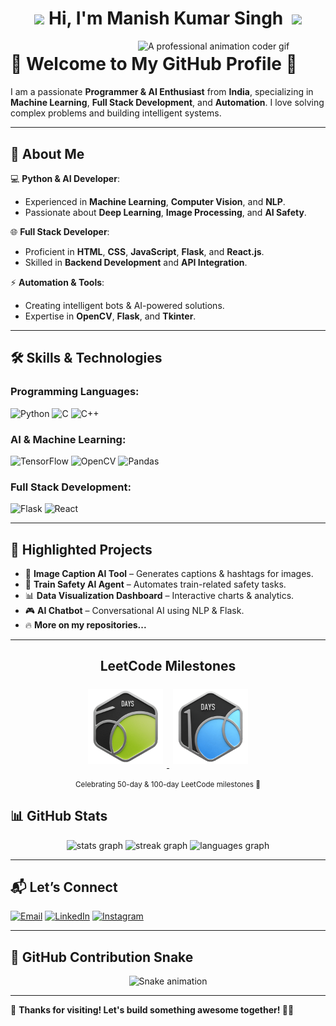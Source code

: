 <div align="center">
  <h1 align="center">
    <img src="https://media.giphy.com/media/hvRJCLFzcasrR4ia7z/giphy.gif" width="35">&nbsp;Hi, I'm Manish Kumar Singh&nbsp;
    <img src="https://media.giphy.com/media/hvRJCLFzcasrR4ia7z/giphy.gif" width="35">
  </h1>
</div>

<div>
  <img src="https://github.com/user-attachments/assets/754f7f48-57b4-4b8f-9054-b21ef7803698" width="300px" align="right" alt="A professional animation coder gif"/>
</div>

# 👋 **Welcome to My GitHub Profile** 🎉

I am a passionate **Programmer & AI Enthusiast** from **India**, specializing in **Machine Learning**, **Full Stack Development**, and **Automation**. I love solving complex problems and building intelligent systems.

---

## 🚀 **About Me**

💻 **Python & AI Developer**: 
- Experienced in **Machine Learning**, **Computer Vision**, and **NLP**.
- Passionate about **Deep Learning**, **Image Processing**, and **AI Safety**.

🌐 **Full Stack Developer**:
- Proficient in **HTML**, **CSS**, **JavaScript**, **Flask**, and **React.js**.
- Skilled in **Backend Development** and **API Integration**.

⚡ **Automation & Tools**:
- Creating intelligent bots & AI-powered solutions.
- Expertise in **OpenCV**, **Flask**, and **Tkinter**.

---

## 🛠️ **Skills & Technologies**

### **Programming Languages**:
![Python](https://img.shields.io/badge/-Python-3776AB?logo=python&logoColor=white)
![C](https://img.shields.io/badge/-C-00599C?logo=c&logoColor=white)
![C++](https://img.shields.io/badge/-C++-00599C?logo=c%2B%2B&logoColor=white)

### **AI & Machine Learning**:
![TensorFlow](https://img.shields.io/badge/-TensorFlow-FF6F00?logo=tensorflow&logoColor=white)
![OpenCV](https://img.shields.io/badge/-OpenCV-5C3EE8?logo=opencv&logoColor=white)
![Pandas](https://img.shields.io/badge/-Pandas-150458?logo=pandas&logoColor=white)

### **Full Stack Development**:
![Flask](https://img.shields.io/badge/-Flask-000000?logo=flask&logoColor=white)
![React](https://img.shields.io/badge/-React-61DAFB?logo=react&logoColor=white)

---

## 📌 **Highlighted Projects**
- 🚀 **Image Caption AI Tool** – Generates captions & hashtags for images.
- 🚂 **Train Safety AI Agent** – Automates train-related safety tasks.
- 📊 **Data Visualization Dashboard** – Interactive charts & analytics.
- 🎮 **AI Chatbot** – Conversational AI using NLP & Flask.
- 🔥 **More on my repositories...**

---
<div align="center">
  <h2>LeetCode Milestones</h2>

  <!-- 50-day and 100-day achievement GIFs -->
  <p>
    <a href="https://leetcode.com/manishkumarsingh41/" target="_blank" rel="noopener noreferrer">
      <img src="https://github.com/Manishkumarsingh41/Extra/raw/main/50%20days.gif" 
           alt="50 Day Streak" height="120" style="margin:6px;" />
    </a>
    <a href="https://leetcode.com/manishkumarsingh41/" target="_blank" rel="noopener noreferrer">
      <img src="https://github.com/Manishkumarsingh41/Extra/raw/main/100%20days.gif" 
           alt="100 Day Streak" height="120" style="margin:6px;" />
    </a>
  </p>

  <p><small>Celebrating 50-day & 100-day LeetCode milestones 🎯</small></p>
</div>



## 📊 **GitHub Stats**

<div align="center">
  <img src="https://github-readme-stats.vercel.app/api?username=Manishkumarsingh41&show_icons=true&theme=radical&include_all_commits=true" height="150" alt="stats graph"  />
  <img src="https://streak-stats.demolab.com?user=Manishkumarsingh41&theme=radical" height="150" alt="streak graph"  />
  <img src="https://github-readme-stats.vercel.app/api/top-langs?username=Manishkumarsingh41&layout=compact&langs_count=5&theme=radical" height="150" alt="languages graph"  />
</div>

---

## 📬 **Let’s Connect**

[![Email](https://img.shields.io/badge/Email-D14836?logo=gmail&logoColor=white)](mailto:singhmanish5323@gmail.com)
[![LinkedIn](https://img.shields.io/badge/LinkedIn-0077B5?logo=linkedin&logoColor=white)](https://www.linkedin.com/in/manish-kumar-singh-5a8162214/)
[![Instagram](https://img.shields.io/badge/Instagram-E4405F?logo=instagram&logoColor=white)](https://www.instagram.com/iamanishsinghrajput_?igsh=MWgxb2x5a2kxdjVmMw==)

---

## 🐍 **GitHub Contribution Snake**

<div align="center">
  <img src="https://raw.githubusercontent.com/Manishkumarsingh41/Manishkumarsingh41/output/snake.svg" alt="Snake animation" />
</div>

---

🌟 **Thanks for visiting! Let's build something awesome together! 🚀😊**
